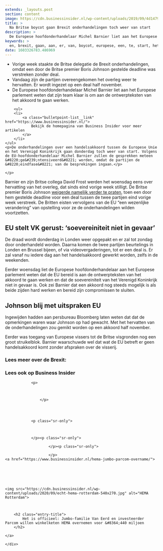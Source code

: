 ```yaml
--- 
extends: _layouts.post 
section: content 
image: https://cdn.businessinsider.nl/wp-content/uploads/2019/09/4d1479571ab90fc597cc1d587f1d823ba8c9a515.jpg 
title: > 
  Na Britse boycot gaan Brexit onderhandelingen toch weer van start 
description: > 
  De Europese hoofdonderhandelaar Michel Barnier liet aan het Europese parlement weten dat zijn team klaar is om aan de ontwerpteksten van het akkoord te gaan werken.Bekijk de homepagina van Business Insider voor meer artikelenDe onderhandelingen over een handelsakkoord tussen de Europese Unie en het Verenigd Koninkrijk gaan donderdag toch weer van start.Barnier en zijn Britse collega David Frost werden het woensdag eens over hervatting van het overleg, dat sinds eind vorige week stilligt.EU stelt VK gerust: ‘soevereiniteit niet in gevaar’De draad wordt donderdag in Londen weer opgepakt en er zal tot zondag door onderhandeld worden.Johnson blij met uitspraken EUIngewijden hadden aan persbureau Bloomberg laten weten dat dat de opmerkingen waren waar Johnson op had gewacht. 
keywords: > 
  en, brexit, gaan, aan, er, van, boycot, europese, een, te, start, het, toch, onderhandelingen, weer, britse, dat 
date: 1603326783.486969 
--- 
```

<div><ul>
<li>Vorige week staakte de Britse delegatie de Brexit onderhandelingen, omdat een door de Britse premier Boris Johnson gestelde deadline was verstreken zonder deal.</li>
<li>Vandaag zijn de partijen overeengekomen het overleg weer te hervatten. Er wordt ingezet op een deal half november.</li>
<li>De Europese hoofdonderhandelaar Michel Barnier liet aan het Europese parlement weten dat zijn team klaar is om aan de ontwerpteksten van het akkoord te gaan werken.</li>
</ul>


		<ul>
		<li>
			<a class="bulletpoint-list__link" href="https://www.businessinsider.nl/">
				Bekijk de homepagina van Business Insider voor meer artikelen
			</a>
		</li>
	</ul>
	<p>De onderhandelingen over een handelsakkoord tussen de Europese Unie en het Verenigd Koninkrijk gaan donderdag toch weer van start. Volgens de EU-hoofdonderhandelaar Michel Barnier zullen de gesprekken meteen &#8220;ge&#239;ntensiveerd&#8221; worden, omdat de partijen de &#8220;eindfase&#8221; van de besprekingen ingaan.</p>



<p class="bulletpoint-list">
	

	</p>



<p>Barnier en zijn Britse collega David Frost werden het woensdag eens over hervatting van het overleg, dat sinds eind vorige week stilligt. De Britse premier Boris Johnson <a href="https://www.businessinsider.nl/brexit-eu-boris-johnson-akkoord-ver-weg/">weigerde namelijk verder te praten</a>, toen een door hem gestelde deadline voor een deal tussen de twee partijen eind vorige week verstreek. De Britten eisten vervolgens van de EU &#8220;een wezenlijke verandering&#8221; van opstelling voor ze de onderhandelingen wilden voortzetten.</p> 
<p id="div-gpt-ad-456245625425492648-1" class="ad-container-in-content"></p>
 




<h2>EU stelt VK gerust: &#8216;soevereiniteit niet in gevaar&#8217;</h2>



<p>De draad wordt donderdag in Londen weer opgepakt en er zal tot zondag door onderhandeld worden. Daarna komen de twee partijen beurtelings in Londen en Brussel bijeen, of via videovergaderingen, tot er een deal is. Er zal vanaf nu iedere dag aan het handelsakkoord gewerkt worden, zelfs in de weekenden.</p>



<p>Eerder woensdag liet de Europese hoofdonderhandelaar aan het Europese parlement weten dat de EU bereid is aan de ontwerpteksten van het akkoord te gaan werken en dat de soevereiniteit van het Verenigd Koninkrijk niet in gevaar is. Ook zei Barnier dat een akkoord nog steeds mogelijk is als beide zijden hard werken en bereid zijn compromissen te sluiten.</p><p id="in-content-mobile-streamad-slot"></p>



<h2>Johnson blij met uitspraken EU</h2>



<p>Ingewijden hadden aan persbureau Bloomberg laten weten dat dat de opmerkingen waren waar Johnson op had gewacht. Met het hervatten van de onderhandelingen zou gemikt worden op een akkoord half november.</p><p id="in-content-dekstop-streamad-slot"></p><p id="ad7-container">
     
</p>




<p>Eerder was toegang van Europese vissers tot de Britse visgronden nog een groot struikelblok. Barnier waarschuwde wel dat wat de EU betreft er geen handelsakkoord komt zonder afspraken over de visserij.</p>



<h3>Lees meer over de Brexit:</h3>



 
<h3 class="section-title">Lees ook op Business Insider</h3>
    

    

                <p>
                        
                        
                        
                    </p>
                    
                

                
                <p class="sr-only">
                    
                    
                    
                </p><p class="sr-only">
                            
                        </p><p class="sr-only">
                            
                        </p>
    <a href="https://www.businessinsider.nl/hema-jumbo-parcom-overname/">
			
		
	
	
	
	
	<img src="https://cdn.businessinsider.nl/wp-content/uploads/2020/09/echt-hema-rotterdam-540x270.jpg" alt="HEMA Rotterdam">


    
        <h2 class="entry-title">
            Het is officieel: Jumbo-familie Van Eerd en investeerder Parcom willen winkelketen HEMA overnemen voor &#8364;440 miljoen
        </h2>
    
    </a>

<p id="div-gpt-ad-25613-3"></p>
 
			 
<p id="div-gpt-ad-1336411-1"></p>
 

    		                 
    </div>